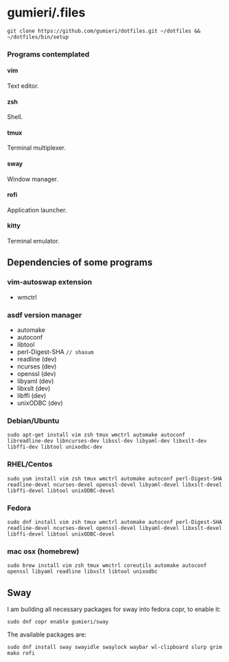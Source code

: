 # gumieri/.files
```
git clone https://github.com/gumieri/dotfiles.git ~/dotfiles && ~/dotfiles/bin/setup
```

### Programs contemplated

#### vim
  Text editor.

#### zsh
  Shell.

#### tmux
  Terminal multiplexer.

#### sway
  Window manager.

#### rofi
  Application launcher.

#### kitty
  Terminal emulator.

## Dependencies of some programs

### vim-autoswap extension
* wmctrl

### asdf version manager
* automake
* autoconf
* libtool
* perl-Digest-SHA `// shasum`
* readline (dev)
* ncurses (dev)
* openssl (dev)
* libyaml (dev)
* libxslt (dev)
* libffi (dev)
* unixODBC (dev)

### Debian/Ubuntu
```
sudo apt-get install vim zsh tmux wmctrl automake autoconf libreadline-dev libncurses-dev libssl-dev libyaml-dev libxslt-dev libffi-dev libtool unixodbc-dev
```

### RHEL/Centos
```
sudo yum install vim zsh tmux wmctrl automake autoconf perl-Digest-SHA readline-devel ncurses-devel openssl-devel libyaml-devel libxslt-devel libffi-devel libtool unixODBC-devel
```

### Fedora
```
sudo dnf install vim zsh tmux wmctrl automake autoconf perl-Digest-SHA readline-devel ncurses-devel openssl-devel libyaml-devel libxslt-devel libffi-devel libtool unixODBC-devel
```

### mac osx (homebrew)
```
sudo brew install vim zsh tmux wmctrl coreutils automake autoconf openssl libyaml readline libxslt libtool unixodbc
```

## Sway

I am building all necessary packages for sway into fedora copr, to enable it:
```
sudo dnf copr enable gumieri/sway
```
The available packages are:
```
sudo dnf install sway swayidle swaylock waybar wl-clipboard slurp grim mako rofi
```
